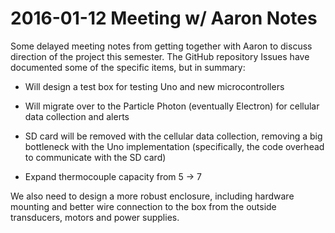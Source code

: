 2016-01-12 Meeting w/ Aaron Notes
=================================

Some delayed meeting notes from getting together with Aaron to discuss
direction of the project this semester.  The GitHub repository  Issues have
documented some of the specific items, but in summary: 

 * Will design a test box for testing Uno and new microcontrollers 

 * Will migrate over to the Particle Photon (eventually Electron) for cellular data collection and alerts 

 * SD card will be removed with the cellular data collection, removing a big
   bottleneck with the Uno implementation (specifically, the code overhead to
   communicate with the SD card) 

 * Expand thermocouple capacity from 5 -> 7 
 
We also need to design a more robust enclosure, including hardware mounting and
better wire connection to the box from the outside transducers, motors and
power supplies.
